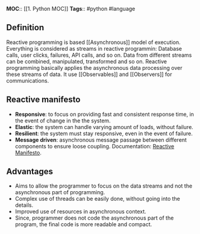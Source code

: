 **MOC**:: [[1. Python MOC]]
**Tags**:: #python #language
## Definition
Reactive programming is based [[Asynchronous]] model of execution. Everything is considered as streams in reactive programmin: Database calls, user clicks, failures, API calls, and so on. Data from different streams can be combined, manipulated, transformed and so on. Reactive programming basically applies the asynchronous data processing over these streams of data. It use [[Observables]] and [[Observers]] for communications.
## Reactive manifesto
- **Responsive**: to focus on providing fast and consistent response time, in the event of change in the the system.
- **Elastic**: the system can handle varying amount of loads, without failure.
- **Resilient**: the system must stay responsive, even in the event of failure.
- **Message driven**: asynchronous message passage between different components to ensure loose coupling.
Documentation: [Reactive Manifesto](https://www.reactivemanifesto.org).
## Advantages
- Aims to allow the programmer to focus on the data streams and not the asynchronous part of programming.
- Complex use of threads can be easily done, without going into the details.
- Improved use of resources in asynchronous context.
- Since, programmer does not code the asynchronous part of the program, the final code is more readable and compact.
